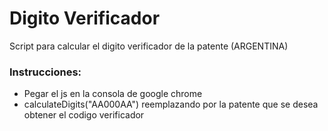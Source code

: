 # Digito Verificador
Script para calcular el digito verificador de la patente (ARGENTINA)


### Instrucciones:
- Pegar el js en la consola de google chrome
- calculateDigits("AA000AA") reemplazando por la patente que se desea obtener el codigo verificador
